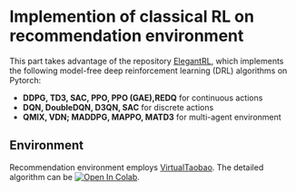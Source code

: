 # Implemention of classical RL on recommendation environment

This part takes advantage of the repository [ElegantRL](https://github.com/AI4Finance-Foundation/ElegantRL), which implements the following model-free deep reinforcement learning (DRL) algorithms on Pytorch: 
+ **DDPG, TD3, SAC, PPO, PPO (GAE),REDQ** for continuous actions
+ **DQN, DoubleDQN, D3QN, SAC** for discrete actions
+ **QMIX, VDN; MADDPG, MAPPO, MATD3** for multi-agent environment

## Environment
Recommendation environment employs [VirtualTaobao](https://github.com/eyounx/VirtualTaobao.git). 
The detailed algorithm can be [![Open In Colab](https://colab.research.google.com/assets/colab-badge.svg)](https://colab.research.google.com/drive/1bqSnJOcAOgOtfQdZsnxT6ANj7nvyfUW0?usp=sharing).
